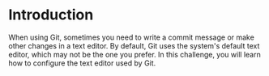 # Introduction

When using Git, sometimes you need to write a commit message or make other changes in a text editor. By default, Git uses the system's default text editor, which may not be the one you prefer. In this challenge, you will learn how to configure the text editor used by Git.
